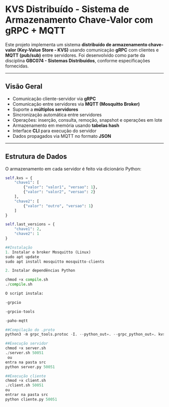 # KVS Distribuído - Sistema de Armazenamento Chave-Valor com gRPC + MQTT

Este projeto implementa um sistema **distribuído de armazenamento chave-valor (Key-Value Store - KVS)** usando comunicação **gRPC** com clientes e **MQTT (pub/sub)** entre servidores. Foi desenvolvido como parte da disciplina **GBC074 - Sistemas Distribuídos**, conforme especificações fornecidas.

---

## Visão Geral

- Comunicação cliente-servidor via **gRPC**
- Comunicação entre servidores via **MQTT (Mosquitto Broker)**
- Suporte a **múltiplos servidores**
- Sincronização automática entre servidores
- Operações: inserção, consulta, remoção, snapshot e operações em lote
- Armazenamento em memória usando **tabelas hash**
- Interface **CLI** para execução do servidor
- Dados propagados via MQTT no formato **JSON**

---

## Estrutura de Dados

O armazenamento em cada servidor é feito via dicionário Python:

```python
self.kvs = {
    "chave1": [
        {"valor": "valor1", "versao": 1},
        {"valor": "valor2", "versao": 2}
    ],
    "chave2": [
        {"valor": "outro", "versao": 1}
    ]
}

self.last_versions = {
    "chave1": 2,
    "chave2": 1
}

##Instalação
1. Instalar o broker Mosquitto (Linux)
sudo apt update
sudo apt install mosquitto mosquitto-clients

2. Instalar dependências Python

chmod +x compile.sh
./compile.sh

O script instala:

-grpcio

-grpcio-tools

-paho-mqtt

##Compilação do .proto
python3 -m grpc_tools.protoc -I. --python_out=. --grpc_python_out=. kvs.proto

##Execução servidor
chmod +x server.sh
./server.sh 50051
 ou
entra na pasta src
python server.py 50051

##Execução cliente
chmod +x client.sh
./client.sh 50051
ou
entrar na pasta src
python cliente.py 50051
```
